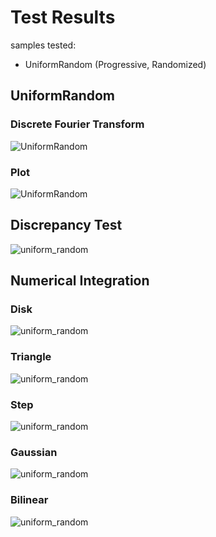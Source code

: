 # Test Results
 samples tested:
* UniformRandom (Progressive, Randomized)
## UniformRandom
### Discrete Fourier Transform
![UniformRandom](../../../_2d/samples/uniform_random/DFT_UniformRandom.png)  
### Plot
![UniformRandom](../../../_2d/samples/uniform_random/MakePlot_UniformRandom.png)  
## Discrepancy Test
![uniform_random](../../../_2d/samples/uniform_random/CalculateDiscrepancy.png)  
## Numerical Integration
### Disk
![uniform_random](../../../_2d/samples/uniform_random/Disk.png)  
### Triangle
![uniform_random](../../../_2d/samples/uniform_random/Triangle.png)  
### Step
![uniform_random](../../../_2d/samples/uniform_random/Step.png)  
### Gaussian
![uniform_random](../../../_2d/samples/uniform_random/Gaussian.png)  
### Bilinear
![uniform_random](../../../_2d/samples/uniform_random/Bilinear.png)  
